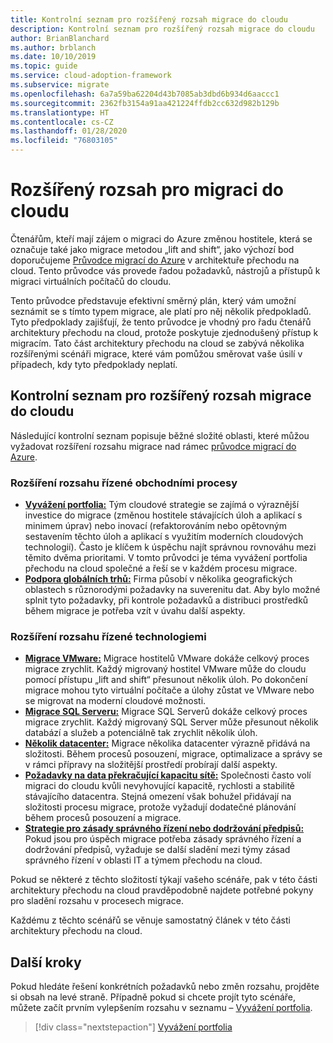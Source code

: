 ```yaml
---
title: Kontrolní seznam pro rozšířený rozsah migrace do cloudu
description: Kontrolní seznam pro rozšířený rozsah migrace do cloudu
author: BrianBlanchard
ms.author: brblanch
ms.date: 10/10/2019
ms.topic: guide
ms.service: cloud-adoption-framework
ms.subservice: migrate
ms.openlocfilehash: 6a7a59ba62204d43b7085ab3dbd6b934d6aaccc1
ms.sourcegitcommit: 2362fb3154a91aa421224ffdb2cc632d982b129b
ms.translationtype: HT
ms.contentlocale: cs-CZ
ms.lasthandoff: 01/28/2020
ms.locfileid: "76803105"
---
```

# <a name="expanded-scope-for-cloud-migration"></a>Rozšířený rozsah pro migraci do cloudu

Čtenářům, kteří mají zájem o migraci do Azure změnou hostitele, která se označuje také jako migrace metodou „lift and shift“, jako výchozí bod doporučujeme [Průvodce migrací do Azure](../azure-migration-guide/index.md) v architektuře přechodu na cloud. Tento průvodce vás provede řadou požadavků, nástrojů a přístupů k migraci virtuálních počítačů do cloudu.

Tento průvodce představuje efektivní směrný plán, který vám umožní seznámit se s tímto typem migrace, ale platí pro něj několik předpokladů. Tyto předpoklady zajišťují, že tento průvodce je vhodný pro řadu čtenářů architektury přechodu na cloud, protože poskytuje zjednodušený přístup k migracím. Tato část architektury přechodu na cloud se zabývá několika rozšířenými scénáři migrace, které vám pomůžou směrovat vaše úsilí v případech, kdy tyto předpoklady neplatí.

## <a name="cloud-migration-expanded-scope-checklist"></a>Kontrolní seznam pro rozšířený rozsah migrace do cloudu

Následující kontrolní seznam popisuje běžné složité oblasti, které můžou vyžadovat rozšíření rozsahu migrace nad rámec [průvodce migrací do Azure](../azure-migration-guide/index.md).

### <a name="business-driven-scope-expansion"></a>Rozšíření rozsahu řízené obchodními procesy

- **[Vyvážení portfolia:](./balance-the-portfolio.md)** Tým cloudové strategie se zajímá o výraznější investice do migrace (změnou hostitele stávajících úloh a aplikací s minimem úprav) nebo inovací (refaktorováním nebo opětovným sestavením těchto úloh a aplikací s využitím moderních cloudových technologií). Často je klíčem k úspěchu najít správnou rovnováhu mezi těmito dvěma prioritami. V tomto průvodci je téma vyvážení portfolia přechodu na cloud společné a řeší se v každém procesu migrace.
- **[Podpora globálních trhů:](../../decision-guides/regions/index.md)** Firma působí v několika geografických oblastech s různorodými požadavky na suverenitu dat. Aby bylo možné splnit tyto požadavky, při kontrole požadavků a distribuci prostředků během migrace je potřeba vzít v úvahu další aspekty.

### <a name="technology-driven-scope-expansion"></a>Rozšíření rozsahu řízené technologiemi

- **[Migrace VMware:](./vmware-host.md)** Migrace hostitelů VMware dokáže celkový proces migrace zrychlit. Každý migrovaný hostitel VMware může do cloudu pomocí přístupu „lift and shift“ přesunout několik úloh. Po dokončení migrace mohou tyto virtuální počítače a úlohy zůstat ve VMware nebo se migrovat na moderní cloudové možnosti.
- **[Migrace SQL Serveru:](./sql-migration.md)** Migrace SQL Serverů dokáže celkový proces migrace zrychlit. Každý migrovaný SQL Server může přesunout několik databází a služeb a potenciálně tak zrychlit několik úloh.
- **[Několik datacenter:](./multiple-datacenters.md)** Migrace několika datacenter výrazně přidává na složitosti. Během procesů posouzení, migrace, optimalizace a správy se v rámci přípravy na složitější prostředí probírají další aspekty.
- **[Požadavky na data překračující kapacitu sítě:](./network-capacity-exceeded.md)** Společnosti často volí migraci do cloudu kvůli nevyhovující kapacitě, rychlosti a stabilitě stávajícího datacentra. Stejná omezení však bohužel přidávají na složitosti procesu migrace, protože vyžadují dodatečné plánování během procesů posouzení a migrace.
- **[Strategie pro zásady správného řízení nebo dodržování předpisů:](./governance-or-compliance.md)** Pokud jsou pro úspěch migrace potřeba zásady správného řízení a dodržování předpisů, vyžaduje se další sladění mezi týmy zásad správného řízení v oblasti IT a týmem přechodu na cloud.

Pokud se některé z těchto složitostí týkají vašeho scénáře, pak v této části architektury přechodu na cloud pravděpodobně najdete potřebné pokyny pro sladění rozsahu v procesech migrace.

Každému z těchto scénářů se věnuje samostatný článek v této části architektury přechodu na cloud.

## <a name="next-steps"></a>Další kroky

Pokud hledáte řešení konkrétních požadavků nebo změn rozsahu, projděte si obsah na levé straně. Případně pokud si chcete projít tyto scénáře, můžete začít prvním vylepšením rozsahu v seznamu – [Vyvážení portfolia](./balance-the-portfolio.md).

> [!div class="nextstepaction"]
> [Vyvážení portfolia](./balance-the-portfolio.md)
